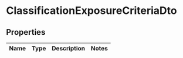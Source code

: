 # ClassificationExposureCriteriaDto

## Properties
Name | Type | Description | Notes
------------ | ------------- | ------------- | -------------
